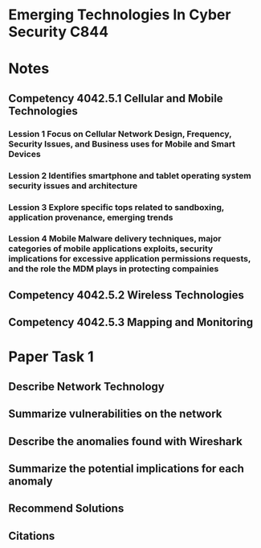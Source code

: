 # Emerging Technologies In Cyber Security C844

# Notes 
## Competency 4042.5.1 Cellular and Mobile Technologies
### Lession 1 Focus on Cellular Network Design, Frequency, Security Issues, and Business uses for Mobile and Smart Devices 
### Lession 2 Identifies smartphone and tablet operating system security issues and architecture 
### Lession 3 Explore specific tops related to sandboxing, application provenance, emerging trends  
### Lession 4 Mobile Malware delivery techniques, major categories of mobile applications exploits, security implications for excessive application permissions requests, and the role the MDM plays in protecting compainies
## Competency 4042.5.2 Wireless Technologies
## Competency 4042.5.3 Mapping and Monitoring 

# Paper Task 1 
## Describe Network Technology
## Summarize vulnerabilities on the network
## Describe the anomalies found with Wireshark
## Summarize the potential implications for each anomaly
## Recommend Solutions 
## Citations 
